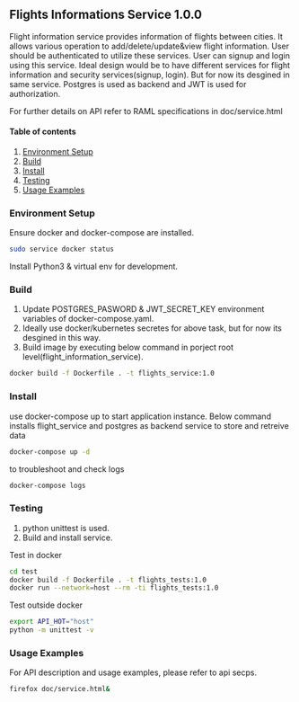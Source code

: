 ## Flights Informations Service 1.0.0

Flight information service provides information of flights between cities. It allows
various operation to add/delete/update&view flight information. User should be
authenticated to utilize these services. User can signup and login using
this service. Ideal design would be to have different services for flight information
and security services(signup, login). But for now its desgined in same service.
Postgres is used as backend and JWT is used for authorization.

For further details on API refer to RAML specifications in doc/service.html


#### Table of contents

1. [Environment Setup](#envsetup)
1. [Build](#build)
1. [Install](#install)
1. [Testing](#testing)
1. [Usage Examples](#usage)


### <a name="envsetup"></a> Environment Setup

Ensure docker  and docker-compose are installed.

```bash
sudo service docker status
```
Install Python3 & virtual env for development.


### <a name="build"></a> Build

1. Update POSTGRES_PASWORD & JWT_SECRET_KEY environment variables of docker-compose.yaml.
2. Ideally use docker/kubernetes secretes for above task, but for now its desgined in this way.
3. Build image by executing below command in porject root level(flight_information_service).

```bash
docker build -f Dockerfile . -t flights_service:1.0
```
### <a name="install"></a> Install

use docker-compose up to start application instance. Below command installs
flight_service and postgres as backend service to store and retreive data

```bash
docker-compose up -d
```

to troubleshoot and check logs

```bash
docker-compose logs
```

### <a name="testing"></a> Testing

1. python unittest is used.
2. Build and install service.

Test in docker

```bash
cd test
docker build -f Dockerfile . -t flights_tests:1.0
docker run --network=host --rm -ti flights_tests:1.0
```

Test outside docker

```bash
export API_HOT="host"
python -m unittest -v
```

### <a name="usage"></a> Usage Examples

For API description and usage examples, please refer to api secps.


```bash
firefox doc/service.html&
```
